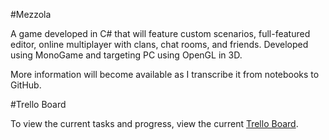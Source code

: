 #Mezzola

A game developed in C# that will feature custom scenarios, full-featured editor, online multiplayer with clans, chat rooms, and friends. Developed using MonoGame and targeting PC using OpenGL in 3D.

More information will become available as I transcribe it from notebooks to GitHub. 

#Trello Board

To view the current tasks and progress, view the current [Trello Board](https://trello.com/board/develop-a-prototype-of-a-tower-defense-game/51d4d49f4737cabd0c000eb5).
